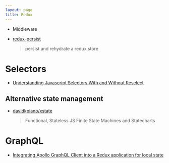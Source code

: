 ```yaml
---
layout: page
title: Redux
---
```


- Middleware

- [redux-persist](https://github.com/rt2zz/redux-persist)
  > persist and rehydrate a redux store

# Selectors

- [Understanding Javascript Selectors With and Without Reselect](https://medium.com/@pearlmcphee/selectors-react-redux-reselect-9ab984688dd4)

## Alternative state management

- [davidkpiano/xstate](https://github.com/davidkpiano/xstate)
  > Functional, Stateless JS Finite State Machines and Statecharts

# GraphQL

- [Integrating Apollo GraphQL Client into a Redux application for local state](https://www.jaygould.co.uk/dev/2018/03/04/preact-jwt-redux-apollo-part3.html)
